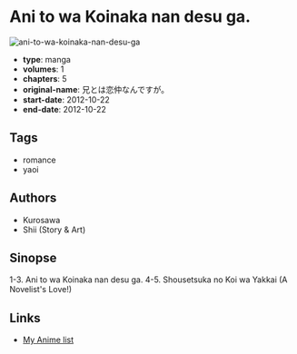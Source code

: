 # Ani to wa Koinaka nan desu ga.

![ani-to-wa-koinaka-nan-desu-ga](https://cdn.myanimelist.net/images/manga/1/170742.jpg)

-   **type**: manga
-   **volumes**: 1
-   **chapters**: 5
-   **original-name**: 兄とは恋仲なんですが。
-   **start-date**: 2012-10-22
-   **end-date**: 2012-10-22

## Tags

-   romance
-   yaoi

## Authors

-   Kurosawa
-   Shii (Story & Art)

## Sinopse

1-3. Ani to wa Koinaka nan desu ga.
4-5. Shousetsuka no Koi wa Yakkai (A Novelist's Love!)

## Links

-   [My Anime list](https://myanimelist.net/manga/95657/Ani_to_wa_Koinaka_nan_desu_ga)
